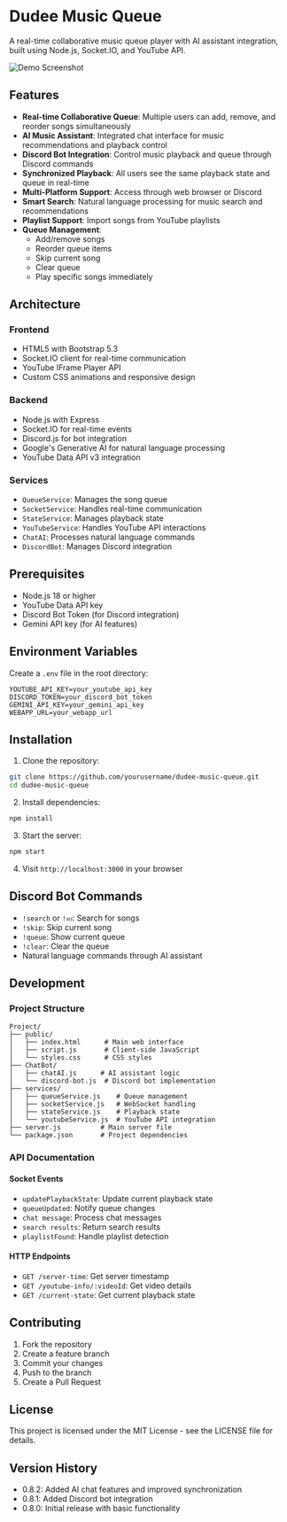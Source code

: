 # Dudee Music Queue

A real-time collaborative music queue player with AI assistant integration, built using Node.js, Socket.IO, and YouTube API.

![Demo Screenshot](https://github.com/user-attachments/assets/b829be41-16d4-4f23-885d-655796a38151)

## Features

- **Real-time Collaborative Queue**: Multiple users can add, remove, and reorder songs simultaneously
- **AI Music Assistant**: Integrated chat interface for music recommendations and playback control
- **Discord Bot Integration**: Control music playback and queue through Discord commands
- **Synchronized Playback**: All users see the same playback state and queue in real-time
- **Multi-Platform Support**: Access through web browser or Discord
- **Smart Search**: Natural language processing for music search and recommendations
- **Playlist Support**: Import songs from YouTube playlists
- **Queue Management**: 
  - Add/remove songs
  - Reorder queue items
  - Skip current song
  - Clear queue
  - Play specific songs immediately

## Architecture

### Frontend
- HTML5 with Bootstrap 5.3
- Socket.IO client for real-time communication
- YouTube IFrame Player API
- Custom CSS animations and responsive design

### Backend
- Node.js with Express
- Socket.IO for real-time events
- Discord.js for bot integration
- Google's Generative AI for natural language processing
- YouTube Data API v3 integration

### Services
- `QueueService`: Manages the song queue
- `SocketService`: Handles real-time communication
- `StateService`: Manages playback state
- `YouTubeService`: Handles YouTube API interactions
- `ChatAI`: Processes natural language commands
- `DiscordBot`: Manages Discord integration

## Prerequisites

- Node.js 18 or higher
- YouTube Data API key
- Discord Bot Token (for Discord integration)
- Gemini API key (for AI features)

## Environment Variables

Create a `.env` file in the root directory:

```
YOUTUBE_API_KEY=your_youtube_api_key
DISCORD_TOKEN=your_discord_bot_token
GEMINI_API_KEY=your_gemini_api_key
WEBAPP_URL=your_webapp_url
```

## Installation

1. Clone the repository:
```bash
git clone https://github.com/yourusername/dudee-music-queue.git
cd dudee-music-queue
```

2. Install dependencies:
```bash
npm install
```

3. Start the server:
```bash
npm start
```

4. Visit `http://localhost:3000` in your browser

## Discord Bot Commands

- `!search` or `!หา`: Search for songs
- `!skip`: Skip current song
- `!queue`: Show current queue
- `!clear`: Clear the queue
- Natural language commands through AI assistant

## Development

### Project Structure
```
Project/
├── public/
│   ├── index.html      # Main web interface
│   ├── script.js       # Client-side JavaScript
│   └── styles.css      # CSS styles
├── ChatBot/
│   ├── chatAI.js      # AI assistant logic
│   └── discord-bot.js  # Discord bot implementation
├── services/
│   ├── queueService.js    # Queue management
│   ├── socketService.js   # WebSocket handling
│   ├── stateService.js    # Playback state
│   └── youtubeService.js  # YouTube API integration
├── server.js          # Main server file
└── package.json       # Project dependencies
```

### API Documentation

#### Socket Events
- `updatePlaybackState`: Update current playback state
- `queueUpdated`: Notify queue changes
- `chat message`: Process chat messages
- `search results`: Return search results
- `playlistFound`: Handle playlist detection

#### HTTP Endpoints
- `GET /server-time`: Get server timestamp
- `GET /youtube-info/:videoId`: Get video details
- `GET /current-state`: Get current playback state

## Contributing

1. Fork the repository
2. Create a feature branch
3. Commit your changes
4. Push to the branch
5. Create a Pull Request

## License

This project is licensed under the MIT License - see the LICENSE file for details.

## Version History

- 0.8.2: Added AI chat features and improved synchronization
- 0.8.1: Added Discord bot integration
- 0.8.0: Initial release with basic functionality